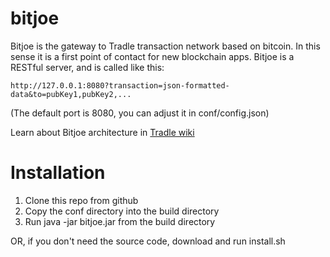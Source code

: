 bitjoe
======

Bitjoe is the gateway to Tradle transaction network based on bitcoin. In this sense it is a first point of contact for new blockchain apps. Bitjoe is a RESTful server, and is called like this:

`http://127.0.0.1:8080?transaction=json-formatted-data&to=pubKey1,pubKey2,...`

(The default port is 8080, you can adjust it in conf/config.json)

Learn about Bitjoe architecture in [Tradle wiki](https://github.com/urbien/Tradle/wiki)

Installation
============

1. Clone this repo from github
2. Copy the conf directory into the build directory
3. Run java -jar bitjoe.jar from the build directory

OR, if you don't need the source code, download and run install.sh
